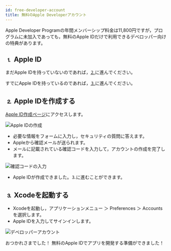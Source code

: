 ```yaml
---
id: free-developer-account
title: 無料のApple Developerアカウント
---
```


Apple Developer Programの年間メンバーシップ料金は11,800円ですが，プログラムに未加入であっても，無料のApple IDだけで利用できるデベロッパー向けの特典があります。

## ⒈ Apple ID

まだApple IDを持っていないのであれば，[⒉](#step-2-create-your-apple-id)に進んでください。

すでにApple IDを持っているのであれば，[⒊](#step-3-open-xcode)に進んでください。

## ⒉ Apple IDを作成する

[Apple ID作成ページ](https://appleid.apple.com/)にアクセスします。

![Apple IDの作成](assets/en/deploy-app-store/Apple-ID-Creation-Page-4D-for-iOS.png)

* 必要な情報をフォームに入力し，セキュリティの質問に答えます。
* Appleから確認メールが送られます。
* メールに記載されている確認コードを入力して，アカウントの作成を完了します。

![確認コードの入力](assets/en/deploy-app-store/Register-developer-program-4D-for-iOS.png)

* Apple IDが作成できました。⒊に進むことができます。

## ⒊ Xcodeを起動する

* Xcodeを起動し，アプリケーションメニュー ＞ Preferences ＞ Accounts を選択します。
* Apple IDを入力してサインインします。 

![デベロッパーアカウント](assets/en/test-build/Developer-Account-4D-for-iOS.png)

おつかれさまでした！ 無料のApple IDでアプリを開発する準備ができました！